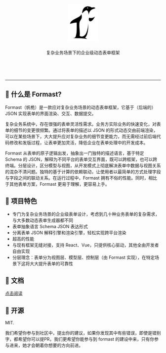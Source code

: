 <br />

<h1 align="center" style="border:0">
  <img src="docs/logo.png" alt="Formast" width="auto" height="120"/>
</h1>
<p align="center">复杂业务场景下的企业级动态表单框架</p>

<br />
<br />
<br />

---

## :hear_no_evil: 什么是 Formast?

Formast（帆桅）是一款应对复杂业务场景的动态表单框架，它基于（后端的）JSON 实现表单的界面渲染、交互、数据提交。

复杂业务系统中，存在很强的表单灵活性需求。业务方实际业务的快速变化，对表单的细节的变更很频繁。通过将表单的描述以 JSON 的形式动态交由前端渲染，可以在某些场景下，大大提升应对复杂业务的细节变更能力，而无需经过前后端代码修改和发版过程，让表单更加灵活，降低企业在表单处理中的开发成本。

Formast 从表单的原子逻辑出发，抽象出一门独特的描述语言，基于特定 Schema 的 JSON，解释为不同平台的表单交互界面，既可以跨框架，也可以跨终端。分层设计，区分模型与视图，从开发模式上彻底解决表单中数据与视图关系的混杂不清问题。独特的基于计算的依赖联动，让使用者以最简单的方式处理字段与字段之间的联动关系。在运行过程中，Formast 拥有不俗的性能。同时，相比于其他表单方案，Formast 更易于理解，更容易上手。

## :tada: 项目特色

- 专门为复杂业务场景的企业级表单设计，考虑到几十种业务表单的复杂需求，与大多数动态表单生成器都不同
- 表单抽象语言 Schema JSON 表达形式
- 分离表单 JSON 解释引擎和渲染引擎，轻松实现跨平台渲染
- 超高的性能
- 与现有框架无缝对接，支持 React、Vue，只提供核心驱动，其他全由开发者自由实现
- 分层理念：表单分为视图层、模型层、控制层（由 Formast 实现），在特定场景下这将大大提升表单的可靠性

## :blue_book: 文档

[点击阅读](https://formast.js.org)

## :bread: 开源

MIT.

我们希望你参与到社区中，提出你的建议，如果你发现其中有些错误，即使是错别字，都希望你可以提PR，我们更希望你能参与到 formast 的建设中来，只有你参与进来，她才会朝着你想要的方向前进。
